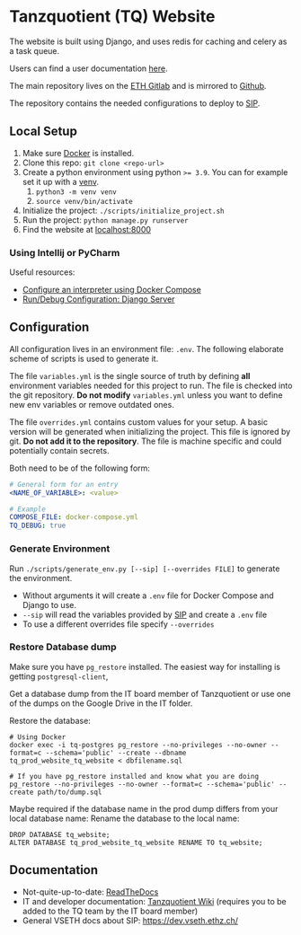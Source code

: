 # Tanzquotient (TQ) Website

The website is built using Django, and uses redis for caching and celery as a
task queue.

Users can find a user documentation [here][RTD-user].

The main repository lives on the [ETH Gitlab][eth-gitlab] and is
mirrored to [Github][github].

The repository contains the needed configurations to deploy to [SIP][sip].

## Local Setup

1. Make sure [Docker][docker] is installed.
2. Clone this repo: `git clone <repo-url>`
3. Create a python environment using python `>= 3.9`.
   You can for example set it up with a [venv](https://docs.python.org/3/library/venv.html).
   1. `python3 -m venv venv`
   1. `source venv/bin/activate`
5. Initialize the project: `./scripts/initialize_project.sh`
6. Run the project: `python manage.py runserver`
7. Find the website at [localhost:8000][local_instance]

### Using Intellij or PyCharm

Useful resources:

* [Configure an interpreter using Docker Compose][intellij-docker-compose]
* [Run/Debug Configuration: Django Server][intellij-run-django]

## Configuration

All configuration lives in an environment file: `.env`.
The following elaborate scheme of scripts is used to generate it.

The file `variables.yml` is the single source of truth by defining **all** environment
variables needed for this project
to run.
The file is checked into the git repository.
**Do not modify** `variables.yml` unless you want to define new env variables or remove
outdated ones.

The file `overrides.yml` contains custom values for your setup.
A basic version will be generated when initializing the project.
This file is ignored by git.
**Do not add it to the repository**.
The file is machine specific and could potentially contain secrets.

Both need to be of the following form:

```yaml
# General form for an entry
<NAME_OF_VARIABLE>: <value>

# Example
COMPOSE_FILE: docker-compose.yml
TQ_DEBUG: true
```

### Generate Environment

Run `./scripts/generate_env.py [--sip] [--overrides FILE]` to generate the environment.

* Without arguments it will create a `.env` file for Docker Compose and Django to use.
* `--sip` will read the variables provided by [SIP][sip] and create a `.env` file
* To use a different overrides file specify `--overrides`

### Restore Database dump

Make sure you have `pg_restore` installed. The easiest way for installing is getting
`postgresql-client`,

Get a database dump from the IT board member of Tanzquotient or use one of the dumps
on the Google Drive in the IT folder.

Restore the database:

```shell
# Using Docker
docker exec -i tq-postgres pg_restore --no-privileges --no-owner --format=c --schema='public' --create --dbname tq_prod_website_tq_website < dbfilename.sql

# If you have pg_restore installed and know what you are doing
pg_restore --no-privileges --no-owner --format=c --schema='public' --create path/to/dump.sql
```

Maybe required if the database name in the prod dump differs from your local database name:
Rename the database to the local name:

```postgresql
DROP DATABASE tq_website;
ALTER DATABASE tq_prod_website_tq_website RENAME TO tq_website;
```

## Documentation

- Not-quite-up-to-date: [ReadTheDocs](https://tq-website.readthedocs.io/en/latest/)
- IT and developer documentation: [Tanzquotient Wiki](https://wiki.vseth.ethz.ch/display/0519TAN/How+To%3A+IT)
  (requires you to be added to the TQ team by the IT board member)
- General VSETH docs about SIP: https://dev.vseth.ethz.ch/

[github]: https://github.com/tanzquotient/tq_website

[eth-gitlab]: https://gitlab.ethz.ch/vseth/0500-kom/0519-tq/website

[docker]: https://docs.docker.com/engine/install/

[docker-compose]: https://docs.docker.com/compose/install/

[github]: https://github.com/tanzquotient/tq_website

[sip]: https://dev.vseth.ethz.ch/

[RTD-user]: https://tq-website.readthedocs.io/en/latest/introduction/non_programmer_howto.html

[minio-get-started]: https://docs.min.io/docs/minio-client-quickstart-guide.html

[local_instance]: http://localhost:8000

[tq-it-mail]: mailto:informatik@tanzquotient.org

[django-docs]: https://docs.djangoproject.com/en/2.2/

[intellij-docker-compose]: https://www.jetbrains.com/help/pycharm/using-docker-compose-as-a-remote-interpreter.html#configuring-docker

[intellij-run-django]: https://www.jetbrains.com/help/idea/run-debug-configuration-django-server.html
